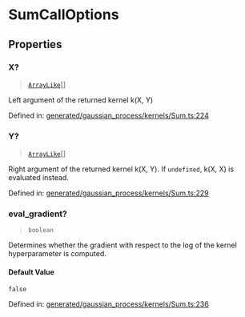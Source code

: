 # SumCallOptions

## Properties

### X?

> [`ArrayLike`](../types/ArrayLike.md)[]

Left argument of the returned kernel k(X, Y)

Defined in:  [generated/gaussian\_process/kernels/Sum.ts:224](https://github.com/transitive-bullshit/scikit-learn-ts/blob/122b3c0/packages/sklearn/src/generated/gaussian_process/kernels/Sum.ts#L224)

### Y?

> [`ArrayLike`](../types/ArrayLike.md)[]

Right argument of the returned kernel k(X, Y). If `undefined`, k(X, X) is evaluated instead.

Defined in:  [generated/gaussian\_process/kernels/Sum.ts:229](https://github.com/transitive-bullshit/scikit-learn-ts/blob/122b3c0/packages/sklearn/src/generated/gaussian_process/kernels/Sum.ts#L229)

### eval\_gradient?

> `boolean`

Determines whether the gradient with respect to the log of the kernel hyperparameter is computed.

#### Default Value

`false`

Defined in:  [generated/gaussian\_process/kernels/Sum.ts:236](https://github.com/transitive-bullshit/scikit-learn-ts/blob/122b3c0/packages/sklearn/src/generated/gaussian_process/kernels/Sum.ts#L236)
